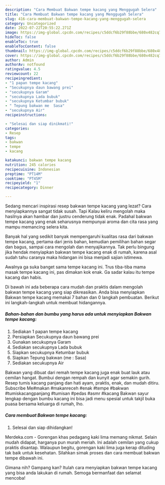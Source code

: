 ```yaml
---
description: "Cara Membuat Bakwan tempe kacang yang Menggugah Selera"
title: "Cara Membuat Bakwan tempe kacang yang Menggugah Selera"
slug: 416-cara-membuat-bakwan-tempe-kacang-yang-menggugah-selera
category: Uncategorized
date: 2022-07-22T20:55:22.271Z
image: https://img-global.cpcdn.com/recipes/c5ddcf6b29f88bbe/680x482cq70/bakwan-tempe-kacang-foto-resep-utama.jpg
hideToc: false
enableToc: true
enableTocContent: false
thumbnail: https://img-global.cpcdn.com/recipes/c5ddcf6b29f88bbe/680x482cq70/bakwan-tempe-kacang-foto-resep-utama.jpg
cover: https://img-global.cpcdn.com/recipes/c5ddcf6b29f88bbe/680x482cq70/bakwan-tempe-kacang-foto-resep-utama.jpg
author: Admin
authorAv: notfound
ratingvalue: 4.5
reviewcount: 22
recipeingredient:
- "1 papan tempe kacang"
- "Secukupnya daun bawang prei"
- "secukupnya Garam"
- "secukupnya Lada bubuk"
- "secukupnya Ketumbar bubuk"
- " Tepung bakwan me  Sasa"
- "secukupnya Air"
recipeinstructions:

- "Selesai dan siap dinikmati!"
categories:
- Resep
tags:
- bakwan
- tempe
- kacang

katakunci: bakwan tempe kacang 
nutrition: 245 calories
recipecuisine: Indonesian
preptime: "PT14M"
cooktime: "PT45M"
recipeyield: "1"
recipecategory: Dinner

---
```



Sedang mencari inspirasi resep bakwan tempe kacang yang lezat? Cara menyiapkannya sangat tidak susah. Tapi Kalau keliru mengolah maka hasilnya akan hambar dan justru cenderung tidak enak. Padahal bakwan tempe kacang yang enak seharusnya mempunyai aroma dan cita rasa yang mampu memancing selera kita.


Banyak hal yang sedikit banyak mempengaruhi kualitas rasa dari bakwan tempe kacang, pertama dari jenis bahan, kemudian pemilihan bahan segar dan bagus, sampai cara mengolah dan menyajikannya. Tak perlu bingung jika hendak menyiapkan bakwan tempe kacang enak di rumah, karena asal sudah tahu caranya maka hidangan ini bisa menjadi sajian istimewa.

Awalnya ga suka banget sama tempe kacang ini. Trus tiba-tiba mama masak tempe kacang ini, pas dimakan kok enak. Ga sadar kalau itu tempe kacang dan habis.


Di bawah ini ada beberapa cara mudah dan praktis dalam mengolah bakwan tempe kacang yang siap dikreasikan. Anda bisa menyiapkan Bakwan tempe kacang memakai 7 bahan dan 0 langkah pembuatan. Berikut ini langkah-langkah untuk membuat hidangannya.

<!--inarticleads1-->

##### Bahan-bahan dan bumbu yang harus ada untuk menyiapkan Bakwan tempe kacang:

1. Sediakan 1 papan tempe kacang
1. Persiapkan Secukupnya daun bawang prei
1. Gunakan secukupnya Garam
1. Sediakan secukupnya Lada bubuk
1. Siapkan secukupnya Ketumbar bubuk
1. Siapkan  Tepung bakwan (me : Sasa)
1. Sediakan secukupnya Air


Bakwan yang dibuat dari remah tempe kacang juga enak buat lauk atau cemilan hangat. Bumbui dengan rempah dan kunyit agar semakin gurih. Resep tumis kacang panjang dan hati ayam, praktis, enak, dan mudah ditiru. Subscribe Me#makan #makanreceh #enak #tempe #bakwan #tumiskacangpanjang #tumisan #pedas #asmr #kacang Bakwan sayur lengkap dengan bumbu kacang ini bisa jadi menu spesial untuk takjil buka puasa bersama keluarga di rumah, lho. 

<!--inarticleads2-->

##### Cara membuat Bakwan tempe kacang:


1. Selesai dan siap dihidangkan!

Merdeka.com - Gorengan khas pedagang kaki lima memang nikmat. Selain mudah didapat, harganya pun murah meriah. Ini adalah cemilan yang cukup praktis disantap. Walaupun begitu, gorengan kaki lima juga kerap dituding tak baik untuk kesehatan. Silahkan simak proses dan cara membuat bakwan tempe dibawah ini. 

Gimana nih? Gampang kan? Itulah cara menyiapkan bakwan tempe kacang yang bisa anda lakukan di rumah. Semoga bermanfaat dan selamat mencoba!
